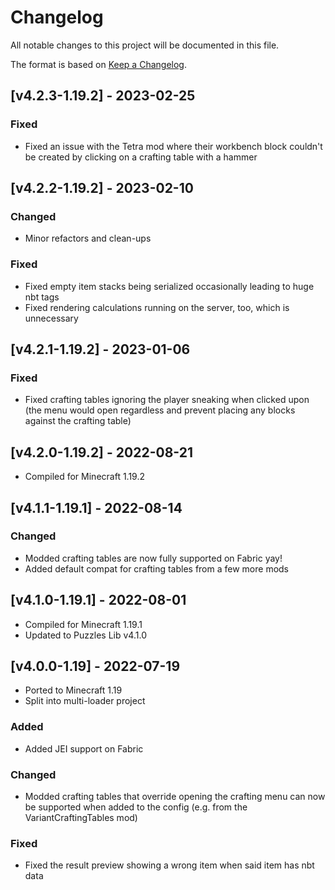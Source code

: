 # Changelog
All notable changes to this project will be documented in this file.

The format is based on [Keep a Changelog].

## [v4.2.3-1.19.2] - 2023-02-25
### Fixed
- Fixed an issue with the Tetra mod where their workbench block couldn't be created by clicking on a crafting table with a hammer

## [v4.2.2-1.19.2] - 2023-02-10
### Changed
- Minor refactors and clean-ups
### Fixed
- Fixed empty item stacks being serialized occasionally leading to huge nbt tags
- Fixed rendering calculations running on the server, too, which is unnecessary

## [v4.2.1-1.19.2] - 2023-01-06
### Fixed
- Fixed crafting tables ignoring the player sneaking when clicked upon (the menu would open regardless and prevent placing any blocks against the crafting table)

## [v4.2.0-1.19.2] - 2022-08-21
- Compiled for Minecraft 1.19.2

## [v4.1.1-1.19.1] - 2022-08-14
### Changed
- Modded crafting tables are now fully supported on Fabric yay!
- Added default compat for crafting tables from a few more mods

## [v4.1.0-1.19.1] - 2022-08-01
- Compiled for Minecraft 1.19.1
- Updated to Puzzles Lib v4.1.0

## [v4.0.0-1.19] - 2022-07-19
- Ported to Minecraft 1.19
- Split into multi-loader project
### Added
- Added JEI support on Fabric
### Changed
- Modded crafting tables that override opening the crafting menu can now be supported when added to the config (e.g. from the VariantCraftingTables mod)
### Fixed
- Fixed the result preview showing a wrong item when said item has nbt data

[Keep a Changelog]: https://keepachangelog.com/en/1.0.0/
